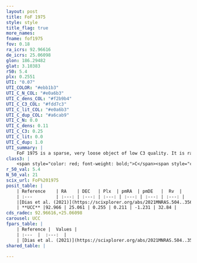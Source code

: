 ```yaml
---
layout: post
title: FoF 1975
style: style
title_flag: true
more_names: 
fname: fof1975
fov: 0.18
ra_icrs: 92.96616
de_icrs: 25.06098
glon: 186.29482
glat: 3.10383
r50: 5.4
plx: 0.2551
UTI: "0.07"
UTI_COLOR: "#ebb1b3"
UTI_C_N_COL: "#e0a6b3"
UTI_C_dens_COL: "#f2b9b4"
UTI_C_C3_COL: "#fdd7c3"
UTI_C_lit_COL: "#e0a6b3"
UTI_C_dup_COL: "#a6cab9"
UTI_C_N: 0.0
UTI_C_dens: 0.11
UTI_C_C3: 0.25
UTI_C_lit: 0.0
UTI_C_dup: 1.0
UTI_summary: |
    FoF 1975 is a sparse, very loose object of low C3 quality. It is rarely studied in the literature.<br><br><span style="color: #99180f; font-weight: bold;">Warning: </span>contains less than 25 stars with <i>P>0.5</i> estimated.
class3: |
    <span style="color: red; font-weight: bold;">C</span><span style="color: red; font-weight: bold;">C</span>
r_50_val: 5.4
N_50_val: 21
scix_url: FoF%201975
posit_table: |
    | Reference    | RA    | DEC   | Plx  | pmRA  | pmDE   |  Rv  |
    | :---         | :---: | :---: | :---: | :---: | :---: | :---: |
    |[Dias et al. (2021)](https://scixplorer.org/abs/2021MNRAS.504..356D) | 92.953 | 25.018 | 0.251 | 0.175 | -1.25 | 45.132 |
    | **UCC** |92.966 | 25.061 | 0.255 | 0.211 | -1.231 | 32.84 | 
cds_radec: 92.96616,+25.06098
carousel: UCC
fpars_table: |
    | Reference |  Values |
    | :---  |  :---:  |
    | [Dias et al. (2021)](https://scixplorer.org/abs/2021MNRAS.504..356D) | `Av=1.723, Dist=3597, logage=8.976, [Fe/H]=-0.257` |
shared_table: |
    
---
```

